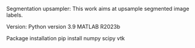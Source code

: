 Segmentation upsampler:
This work aims at upsample segmented image labels. 

Version:
Python version 3.9
MATLAB R2023b

Package installation
pip install numpy scipy vtk
